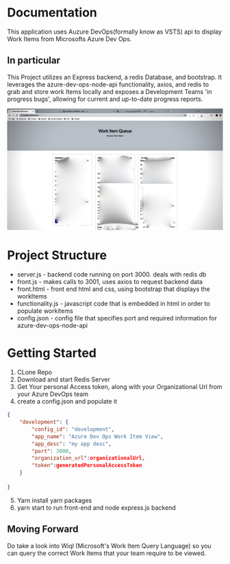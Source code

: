 # Documentation
This application uses Auzure DevOps(formally know as VSTS) api to display Work Items from Microsofts Azure Dev Ops.

## In particular
This Project utilizes an Express backend, a redis Database, and bootstrap.
It leverages the azure-dev-ops-node-api functionality, axios, and redis to grab and store work Items locally and exposes a Development Teams 'in progress bugs', allowing for current and up-to-date progress reports.

![alt-text](./img.jpg)

# Project Structure
  * server.js - backend code running on port 3000. deals with redis db
  * front.js - makes calls to 3001, uses axios to request backend data
  * front.html - front end html and css, using bootstrap that displays the workItems
  * functionality.js - javascript code that is embedded in html in order to populate workitems
  * config.json - config file that specifies port and required information for azure-dev-ops-node-api 


# Getting Started
1. CLone Repo
2. Download and start Redis Server 
3. Get Your personal Access token, along with your Organizational Url from your Azure DevOps team
4. create a config.json and populate it 
```json
{
    "development": {
        "config_id": "development",
        "app_name": "Azure Dev Ops Work Item View",
        "app_desc": "my app desc",
        "port": 3000,
        "organization_url":organizationalUrl,
        "token":generatedPersonalAccessToken
    }

}

```

5. Yarn install yarn packages 
6. yarn start to run front-end and node express.js backend

## Moving Forward
Do take a look into Wiql (Microsoft's Work Item Query Language) so you can query the correct Work Items that your team require to be viewed.
